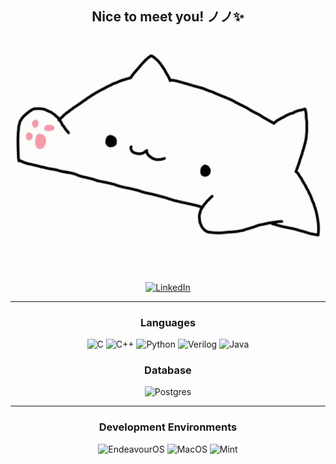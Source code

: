 <h2 align="center">Nice to meet you! ノノ✨</h2>

<p align="center">
  <img src="assets/bongo-cat.gif" alt="Bongo Cat GIF">
  <br><br>
  <a href="https://www.linkedin.com/in/paulo-batitay/">
    <img src="https://img.shields.io/badge/linkedin-%233D67BA.svg?style=for-the-badge&logo=linkedin&logoColor=white" alt="LinkedIn">
  </a>
</p>

---

<h3 align="center">Languages</h3>
<p align="center">
  <img src="https://img.shields.io/badge/C-%23A8325E.svg?style=for-the-badge&logo=c&logoColor=white" alt="C">
  <img src="https://img.shields.io/badge/CPP-%236E0713.svg?style=for-the-badge&logo=c%2B%2B&logoColor=white" alt="C++">
  <img src="https://img.shields.io/badge/python-3670A0?style=for-the-badge&logo=python&logoColor=ffdd54" alt="Python">
  <img src="https://img.shields.io/badge/Verilog-%2362BD82.svg?style=for-the-badge&logo=veriloghdl&logoColor=white" alt="Verilog">
  <img src="https://img.shields.io/badge/java-%23ED8B00.svg?style=for-the-badge&logo=openjdk&logoColor=white" alt="Java">
</p>

<h3 align="center">Database</h3>
<p align="center">
  <img src="https://img.shields.io/badge/postgres-%237D7C8F.svg?style=for-the-badge&logo=postgresql&logoColor=white" alt="Postgres">
</p>

---

<h3 align="center">Development Environments</h3>
<p align="center">
  <img src="https://img.shields.io/badge/EndeavourOS-%23A834EB.svg?style=for-the-badge&logo=endeavouros&logoColor=white" alt=EndeavourOS>
  <img src="https://img.shields.io/badge/MacOS-%23B03359.svg?style=for-the-badge&logo=macos&logoColor=white" alt=MacOS>
  <img src="https://img.shields.io/badge/Mint-%23E1EBE5.svg?style=for-the-badge&logo=linuxmint&logoColor=%2330CF6F" alt=Mint>
</p>


